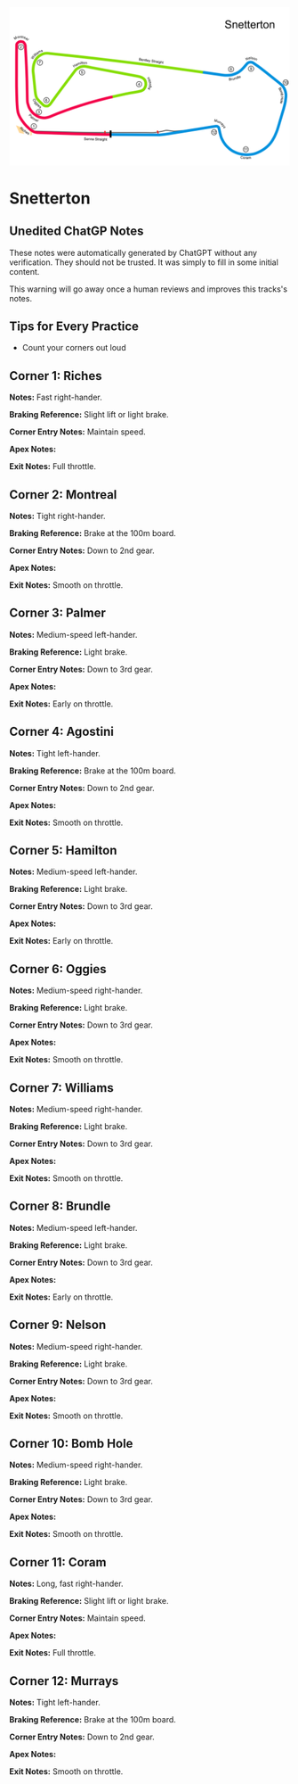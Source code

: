 ![Snetterton](../track_maps/snetterton.png)

# Snetterton



## Unedited ChatGP Notes
These notes were automatically generated by ChatGPT without any verification.
They should not be trusted. It was simply to fill in some initial content.

This warning will go away once a human reviews and improves this tracks's notes.


## Tips for Every Practice

- Count your corners out loud


## Corner 1: Riches
**Notes:** Fast right-hander.

**Braking Reference:** Slight lift or light brake.

**Corner Entry Notes:** Maintain speed.

**Apex Notes:** 

**Exit Notes:** Full throttle.


## Corner 2: Montreal
**Notes:** Tight right-hander.

**Braking Reference:** Brake at the 100m board.

**Corner Entry Notes:** Down to 2nd gear.

**Apex Notes:** 

**Exit Notes:** Smooth on throttle.


## Corner 3: Palmer
**Notes:** Medium-speed left-hander.

**Braking Reference:** Light brake.

**Corner Entry Notes:** Down to 3rd gear.

**Apex Notes:** 

**Exit Notes:** Early on throttle.


## Corner 4: Agostini
**Notes:** Tight left-hander.

**Braking Reference:** Brake at the 100m board.

**Corner Entry Notes:** Down to 2nd gear.

**Apex Notes:** 

**Exit Notes:** Smooth on throttle.


## Corner 5: Hamilton
**Notes:** Medium-speed left-hander.

**Braking Reference:** Light brake.

**Corner Entry Notes:** Down to 3rd gear.

**Apex Notes:** 

**Exit Notes:** Early on throttle.


## Corner 6: Oggies
**Notes:** Medium-speed right-hander.

**Braking Reference:** Light brake.

**Corner Entry Notes:** Down to 3rd gear.

**Apex Notes:** 

**Exit Notes:** Smooth on throttle.


## Corner 7: Williams
**Notes:** Medium-speed right-hander.

**Braking Reference:** Light brake.

**Corner Entry Notes:** Down to 3rd gear.

**Apex Notes:** 

**Exit Notes:** Smooth on throttle.


## Corner 8: Brundle
**Notes:** Medium-speed left-hander.

**Braking Reference:** Light brake.

**Corner Entry Notes:** Down to 3rd gear.

**Apex Notes:** 

**Exit Notes:** Early on throttle.


## Corner 9: Nelson
**Notes:** Medium-speed right-hander.

**Braking Reference:** Light brake.

**Corner Entry Notes:** Down to 3rd gear.

**Apex Notes:** 

**Exit Notes:** Smooth on throttle.


## Corner 10: Bomb Hole
**Notes:** Medium-speed right-hander.

**Braking Reference:** Light brake.

**Corner Entry Notes:** Down to 3rd gear.

**Apex Notes:** 

**Exit Notes:** Smooth on throttle.


## Corner 11: Coram
**Notes:** Long, fast right-hander.

**Braking Reference:** Slight lift or light brake.

**Corner Entry Notes:** Maintain speed.

**Apex Notes:** 

**Exit Notes:** Full throttle.


## Corner 12: Murrays
**Notes:** Tight left-hander.

**Braking Reference:** Brake at the 100m board.

**Corner Entry Notes:** Down to 2nd gear.

**Apex Notes:** 

**Exit Notes:** Smooth on throttle.

